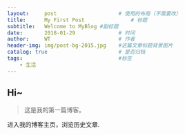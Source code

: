 ```yaml
---
layout:     post   				    # 使用的布局（不需要改）
title:      My First Post 				# 标题 
subtitle:   Welcome to MyBlog #副标题
date:       2018-01-29 				# 时间
author:     WT 						# 作者
header-img: img/post-bg-2015.jpg 	#这篇文章标题背景图片
catalog: true 						# 是否归档
tags:								#标签
    - 生活
---
```


## Hi~
>这是我的第一篇博客。

进入我的博客主页，浏览历史文章.
